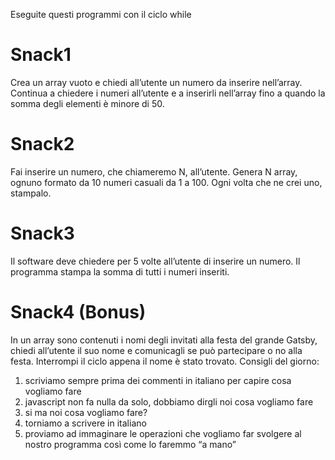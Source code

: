 Eseguite questi programmi con il ciclo while

# Snack1

Crea un array vuoto e chiedi all’utente un numero da inserire nell’array. Continua a chiedere i numeri all’utente e a inserirli nell’array fino a quando la somma degli elementi è minore di 50.

# Snack2

Fai inserire un numero, che chiameremo N, all’utente. Genera N array, ognuno formato da 10 numeri casuali da 1 a 100. Ogni volta che ne crei uno, stampalo.

# Snack3

Il software deve chiedere per 5 volte all’utente di inserire un numero. Il programma stampa la somma di tutti i numeri inseriti.

# Snack4 (Bonus)

In un array sono contenuti i nomi degli invitati alla festa del grande Gatsby, chiedi all’utente il suo nome e comunicagli se può partecipare o no alla festa. Interrompi il ciclo appena il nome è stato trovato.
Consigli del giorno:

1. scriviamo sempre prima dei commenti in italiano per capire cosa vogliamo fare
2. javascript non fa nulla da solo, dobbiamo dirgli noi cosa vogliamo fare
3. si ma noi cosa vogliamo fare?
4. torniamo a scrivere in italiano
5. proviamo ad immaginare le operazioni che vogliamo far svolgere al nostro programma così come lo faremmo “a mano”
